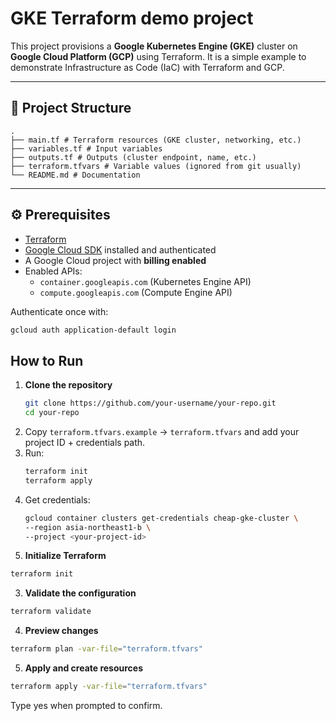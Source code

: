 # GKE Terraform demo project

This project provisions a **Google Kubernetes Engine (GKE)** cluster on **Google Cloud Platform (GCP)** using Terraform.
It is a simple example to demonstrate Infrastructure as Code (IaC) with Terraform and GCP.

---

## 📂 Project Structure
```
.
├── main.tf # Terraform resources (GKE cluster, networking, etc.)
├── variables.tf # Input variables
├── outputs.tf # Outputs (cluster endpoint, name, etc.)
├── terraform.tfvars # Variable values (ignored from git usually)
└── README.md # Documentation
```

---

## ⚙️ Prerequisites

- [Terraform](https://developer.hashicorp.com/terraform/downloads)
- [Google Cloud SDK](https://cloud.google.com/sdk/docs/install) installed and authenticated
- A Google Cloud project with **billing enabled**
- Enabled APIs:
  - `container.googleapis.com` (Kubernetes Engine API)
  - `compute.googleapis.com` (Compute Engine API)

Authenticate once with:

```bash
gcloud auth application-default login
```


## How to Run

1. **Clone the repository**
   ```bash
   git clone https://github.com/your-username/your-repo.git
   cd your-repo

1. Copy `terraform.tfvars.example` → `terraform.tfvars` and add your project ID + credentials path.
2. Run:
   ```bash
   terraform init
   terraform apply

3. Get credentials:
    ```bash
    gcloud container clusters get-credentials cheap-gke-cluster \
    --region asia-northeast1-b \
    --project <your-project-id>

2. **Initialize Terraform**
```bash
terraform init
```

3. **Validate the configuration**
```bash
terraform validate
```

4. **Preview changes**
```bash
terraform plan -var-file="terraform.tfvars"
```

5. **Apply and create resources**
```bash
terraform apply -var-file="terraform.tfvars"
```

Type yes when prompted to confirm.
